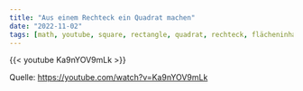 ```yaml
---
title: "Aus einem Rechteck ein Quadrat machen"
date: "2022-11-02"
tags: [math, youtube, square, rectangle, quadrat, rechteck, flächeninhalt, area, pythagoras, höhensatz, tamás_görbe, geometrie, geometry]
--- 
```


{{< youtube Ka9nYOV9mLk >}}

Quelle: https://youtube.com/watch?v=Ka9nYOV9mLk